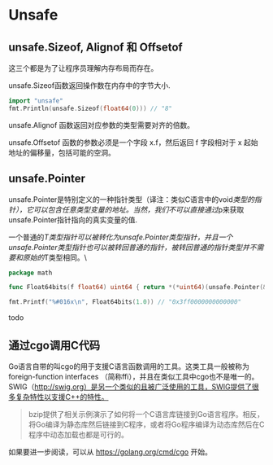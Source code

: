 # Unsafe

## unsafe.Sizeof, Alignof 和 Offsetof
这三个都是为了让程序员理解内存布局而存在。

unsafe.Sizeof函数返回操作数在内存中的字节大小.
```go
import "unsafe"
fmt.Println(unsafe.Sizeof(float64(0))) // "8"
```
unsafe.Alignof 函数返回对应参数的类型需要对齐的倍数。

unsafe.Offsetof 函数的参数必须是一个字段 x.f，然后返回 f 字段相对于 x 起始地址的偏移量，包括可能的空洞。

## unsafe.Pointer
unsafe.Pointer是特别定义的一种指针类型（译注：类似C语言中的void*类型的指针），它可以包含任意类型变量的地址。当然，我们不可以直接通过*p来获取unsafe.Pointer指针指向的真实变量的值.

一个普通的*T类型指针可以被转化为unsafe.Pointer类型指针，并且一个unsafe.Pointer类型指针也可以被转回普通的指针，被转回普通的指针类型并不需要和原始的*T类型相同。\
```go
package math

func Float64bits(f float64) uint64 { return *(*uint64)(unsafe.Pointer(&f)) }

fmt.Printf("%#016x\n", Float64bits(1.0)) // "0x3ff0000000000000"

```

todo

## 通过cgo调用C代码

Go语言自带的叫cgo的用于支援C语言函数调用的工具。这类工具一般被称为 foreign-function interfaces （简称ffi），并且在类似工具中cgo也不是唯一的。
SWIG（http://swig.org）是另一个类似的且被广泛使用的工具，SWIG提供了很多复杂特性以支援C++的特性。
> bzip提供了相关示例演示了如何将一个C语言库链接到Go语言程序。相反，将Go编译为静态库然后链接到C程序，或者将Go程序编译为动态库然后在C程序中动态加载也都是可行的。

如果要进一步阅读，可以从 https://golang.org/cmd/cgo 开始。